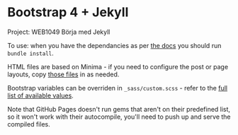 # Bootstrap 4 + Jekyll

Project: WEB1049 Börja med Jekyll

To use: when you have the dependancies as per
[the docs](https://jekyllrb.com/docs/installation/) you should run
`bundle install`.
    
HTML files are based on Minima - if you need to configure
the post or page layouts, copy [those files](https://github.com/jekyll/minima/tree/master/_layouts) in as needed.
    
Bootstrap variables can be overriden in `_sass/custom.scss` - refer
to the [full list of available values](https://github.com/twbs/bootstrap/blob/v4-dev/scss/_variables.scss).

Note that GitHub Pages doesn't run gems that aren't on their predefined list, so it won't work with their autocompile, you'll need to push up and serve the compiled files.
